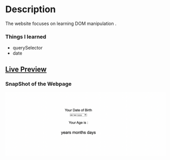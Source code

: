 # Description
The website focuses on learning DOM manipulation .

### Things I learned

- querySelector
- date

## [Live Preview](https://age-ccalculator.netlify.app/)

### SnapShot of the Webpage

![StreetStyle](./Image/Age_Calculator.png)